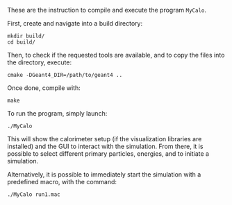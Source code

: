 These are the instruction to compile and
execute the program `MyCalo`.

First, create and navigate into a build directory:
```
mkdir build/
cd build/
```
Then, to check if the requested tools are available,
and to copy the files into the directory, execute:
```
cmake -DGeant4_DIR=/path/to/geant4 ..
```
Once done, compile with:
```
make
```
To run the program, simply launch:
```
./MyCalo
```
This will show the calorimeter setup
(if the visualization libraries are installed)
and the GUI to interact with the simulation.
From there, it is possible to select different
primary particles, energies, and to initiate a simulation.

Alternatively, it is possible to immediately
start the simulation with a predefined macro, with the command:
```
./MyCalo run1.mac
```
